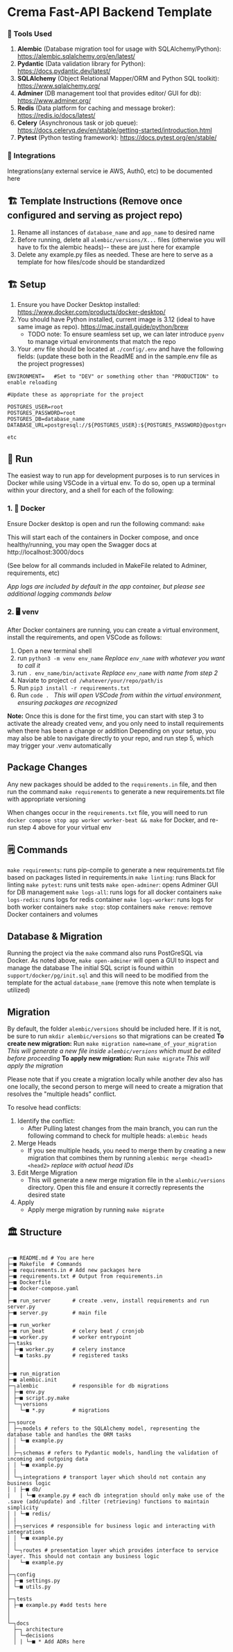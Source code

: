 # Crema Fast-API Backend Template

### 🧰 Tools Used
1. **Alembic** (Database migration tool for usage with SQLAlchemy/Python): https://alembic.sqlalchemy.org/en/latest/ 
2. **Pydantic** (Data validation library for Python): https://docs.pydantic.dev/latest/ 
3. **SQLAlchemy** (Object Relational Mapper/ORM and Python SQL toolkit): https://www.sqlalchemy.org/ 
4. **Adminer** (DB management tool that provides editor/ GUI for db): https://www.adminer.org/ 
5. **Redis** (Data platform for caching and message broker): https://redis.io/docs/latest/ 
6. **Celery** (Asynchronous task or job queue): https://docs.celeryq.dev/en/stable/getting-started/introduction.html 
7. **Pytest** (Python testing framework): https://docs.pytest.org/en/stable/ 


### 🔌 Integrations
Integrations(any external service ie AWS, Auth0, etc) to be documented here

## 🏗 Template Instructions (**Remove once configured and serving as project repo**) 
1. Rename all instances of `database_name` and `app_name` to desired name
2. Before running, delete all `alembic/versions/X...` files (otherwise you will have to fix the alembic heads)-- these are just here for example
3. Delete any example.py files as needed. These are here to serve as a template for how files/code should be standardized

## 🏗 Setup
1. Ensure you have Docker Desktop installed: https://www.docker.com/products/docker-desktop/
2. You should have Python installed, current image is 3.12 (ideal to have same image as repo). https://mac.install.guide/python/brew 
    - TODO note: To ensure seamless set up, we can later introduce `pyenv` to manage virtual environments that match the repo
3. Your .env file should be located at `./config/.env` and have the following fields: (update these both in the ReadME and in the sample.env file as the project progresses)

```
ENVIRONMENT=   #Set to "DEV" or something other than "PRODUCTION" to enable reloading

#Update these as appropriate for the project

POSTGRES_USER=root
POSTGRES_PASSWORD=root
POSTGRES_DB=database_name
DATABASE_URL=postgresql://${POSTGRES_USER}:${POSTGRES_PASSWORD}@postgres:5432/${POSTGRES_DB} 

etc
```

## 👟 Run

The easiest way to run app for development purposes is to run services in Docker while using VSCode in a virtual env. 
To do so, open up a terminal within your directory, and a shell for each of the following: 

### 1. 🐋 Docker

Ensure Docker desktop is open and run the following command: `make`

This will start each of the containers in Docker compose, and once healthy/running, you may open the Swagger docs at http://localhost:3000/docs 

(See below for all commands included in MakeFile related to Adminer, requirements, etc)

*App logs are included by default in the app container, but please see additional logging commands below*

### 2. 🖥️ venv

After Docker containers are running, you can create a virtual environment, install the requirements, and open VSCode as follows:
1. Open a new terminal shell
2. run `python3 -m venv env_name` *Replace `env_name` with whatever you want to call it* 
3. run `. env_name/bin/activate`  *Replace `env_name` with name from step 2* 
3. Naviate to project `cd /whatever/your/repo/path/is`
4. Run `pip3 install -r requirements.txt`
5. Run `code . ` *This will open VSCode from within the virtual environment, ensuring packages are recognized* 

**Note:**
Once this is done for the first time, you can start with step 3 to activate the already created venv, and you only need to install requirements when there has been a change or addition
Depending on your setup, you may also be able to navigate directly to your repo, and run step 5, which may trigger your .venv automatically 

## Package Changes

Any new packages should be added to the `requirements.in` file, and then run the command `make requirements` to generate a new requirements.txt file with appropriate versioning

When changes occur in the `requirements.txt` file, you will need to run `docker compose stop app worker worker-beat && make` for Docker, and re-run step 4 above for your virtual env

## 🗒️ Commands

`make requirements`: runs pip-compile to generate a new requirements.txt file based on packages listed in requirements.in
`make linting`: runs Black for linting
`make pytest`: runs unit tests
`make open-adminer`: opens Adminer GUI for DB management
`make logs-all`: runs logs for all docker containers
`make logs-redis`: runs logs for redis container
`make logs-worker`: runs logs for both worker containers
`make stop`: stop containers
`make remove`: remove Docker containers and volumes

## Database & Migration

Running the project via the `make` command also runs PostGreSQL via Docker. As noted above, `make open-adminer` will open a GUI to inspect and manage the database
The initial SQL script is found within `support/docker/pg/init.sql` and this will need to be modified from the template for the actual `database_name` (remove this note when template is utilized)

## Migration
By default, the folder `alembic/versions` should be included here. If it is not, be sure to run `mkdir alembic/versions` so that migrations can be created
**To create new migration:** Run `make migration name=name_of_your_migration` *This will generate a new file inside `alembic/versions` which must be edited before proceeding*
**To apply new migration:** Run `make migrate` *This will apply the migration*

Please note that if you create a migration locally while another dev also has one locally, the second person to merge will need to create a migration that resolves the "multiple heads" conflict. 

To resolve head conflicts:
1. Identify the conflict:
    - After Pulling latest changes from the main branch, you can run the following command to check for multiple heads: `alembic heads`
2. Merge Heads
    - If you see multiple heads, you need to merge them by creating a new migration that combines them by running `alembic merge <head1> <head2>` *replace with actual head IDs*
3. Edit Merge Migration
    - This will generate a new merge migration file in the `alembic/versions` directory. Open this file and ensure it correctly represents the desired state
4. Apply
    - Apply merge migration by running `make migrate`

## 🏛 Structure

```

┌─■ README.md # You are here
├─■ Makefile  # Commands 
├─■ requirements.in # Add new packages here
├─■ requirements.txt # Output from requirements.in
├─■ Dockerfile 
├─■ docker-compose.yaml
│
├─■ run_server       # create .venv, install requirements and run server.py
├─■ server.py        # main file
│
├─■ run_worker
├─■ run_beat         # celery beat / cronjob
├─■ worker.py        # worker entrypoint
├─┐tasks
│ ├─■ worker.py      # celery instance
│ └─■ tasks.py       # registered tasks
│
│
├─■ run_migration
├─■ alembic.init
├─┐alembic           # responsible for db migrations
│ ├─■ env.py
│ ├─■ script.py.make
│ └─┐versions
│   └─■ *.py         # migrations
│
├─┐source
│ ├─┐models # refers to the SQLAlchemy model, representing the database table and handles the ORM tasks
│ │ └─■ example.py
│ |
│ ├─┐schemas # refers to Pydantic models, handling the validation of incoming and outgoing data
│ │ └─■ example.py
│ |
│ └─┐integrations # transport layer which should not contain any business logic 
│ | ├─■ db/
|   | └─■ example.py # each db integration should only make use of the .save (add/update) and .filter (retrieving) functions to maintain simplicity
│ | └─■ redis/
│ |
│ ├─┐services # responsible for business logic and interacting with integrations 
│ │ └─■ example.py
│ |
│ └─┐routes # presentation layer which provides interface to service layer. This should not contain any business logic
│   └─■ example.py
│
├─┐config
│ ├─■ settings.py
│ └─■ utils.py
│
├─┐tests
│ ├─■ example.py #add tests here
│
│
└─┐docs
  ├─┐ architecture
  │ └─decisions
  │ | └─■ * Add ADRs here

```


